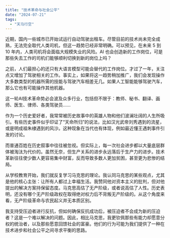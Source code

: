 ```yaml
---
title: "技术革命与社会公平"
date: "2024-07-21"
tags: 
  - "天马行空"
---
```


近期，国内一些城市已开始试运行自动驾驶出租车。尽管目前的技术尚未完全成熟，无法完全取代人类司机，但这一趋势已经非常明确。可以预见，在未来 5 到 10 年内，人类司机将会面临大规模失业的风险。AI 也会创造新的工作岗位，可是那些失去工作的司机们能够顺利切换到新的岗位上吗？

之前，人们最担心的还只有大语言模型可能会替代的工作岗位。才过了一年，关注点又增加了驾驶相关的工作。事实上，如果将这一趋势稍加推广，我们会发现操作大多数类型的机器所需的技能与驾驶汽车相差无几。如果人工智能能够驾驶汽车，那么它也有可能操作其他机器。

这一轮AI技术革命势必会波及众多行业，包括但不限于：教师、秘书、翻译、画师、医生、律师、各类驾驶员......

作为一个历史爱好者，我常常被历史故事中的英雄人物和他们波澜壮阔的人生所吸引。有些历史事件似乎印证了“天命所归”的说法，比如汉光武帝刘秀遇到的流星，或是明成祖朱棣遇到的风沙。这种现象在当代也有体现，例如最近懂王遇刺事件引发的讨论。

而普通百姓在历史叙事中往往被忽视。但实际上，每一次社会进步都以大量底层群体被淘汰为代价的。虽然无奈，但生产关系的进步永远落后于生产力的进步。技术革新往往使少数人更容易集中财富，反而导致多数人更加贫困，甚至更为悲惨的结局。

从学校教育开始，我们就反复学习马克思的理论。我认同马克思的某些观点，尤其是他的核心主张：让所有人都过上幸福生活。我赞同他对资本主义的批判，但对他提出的解决方案持保留态度。马克思高估了无产阶级，或者说高估了人性。历史表明，还没有哪个无产阶级政权在取得绝对权力后不背叛无产阶级的。从这个角度来看，无产阶级革命与农民起义并无本质区别。

我支持受压迫者进行反抗，但如何确保反抗成功后，被压迫者不会成为新的压迫者？这是一个难以解决的问题。因此，相比马克思，我更钦佩那些有能力却愿意分权的统治者，以及那些愿意回馈社会的富豪。他们的行为可能为我们提供了一种在技术进步和社会公平之间寻求平衡的思路。
